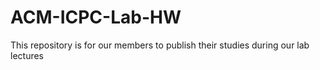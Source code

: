 # ACM-ICPC-Lab-HW
This repository is for our members to publish their studies during our lab lectures
